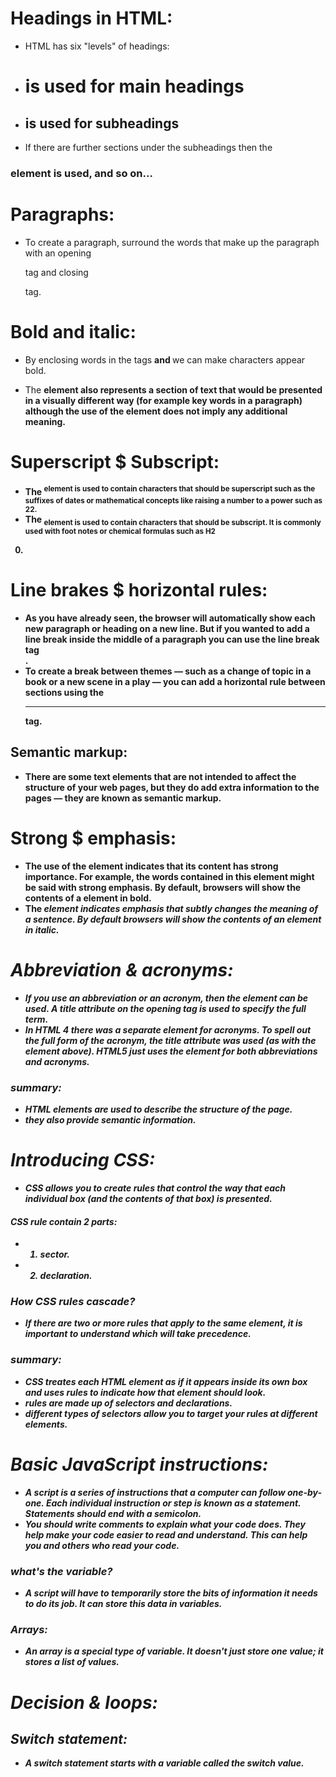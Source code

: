 # Headings in HTML:
- HTML has six "levels" of
headings:
- <h1> is used for main headings
- <h2> is used for subheadings
- If there are further sections
under the subheadings then the
<h3> element is used, and so
on...

# Paragraphs:
- To create a paragraph, surround
the words that make up the
paragraph with an opening <p>
tag and closing </p> tag.

# Bold and italic:
- By enclosing words in the tags
<b> and </b> we can make
characters appear bold.

- The <b> element also represents
a section of text that would be
presented in a visually different
way (for example key words in a
paragraph) although the use of
the <b> element does not imply
any additional meaning.

# Superscript $ Subscript:
- The <sup> element is used
to contain characters that
should be superscript such
as the suffixes of dates or
mathematical concepts like
raising a number to a power such
as 22.
- The <sub> element is used to
contain characters that should
be subscript. It is commonly
used with foot notes or chemical
formulas such as H2
0.

# Line brakes $ horizontal rules:
- As you have already seen, the
browser will automatically show
each new paragraph or heading
on a new line. But if you wanted
to add a line break inside the
middle of a paragraph you can
use the line break tag <br />.
- To create a break between
themes — such as a change of
topic in a book or a new scene
in a play — you can add a
horizontal rule between sections
using the <hr /> tag.

## Semantic markup:
- There are some text elements that are not intended to affect the
structure of your web pages, but they do add extra information to the
pages — they are known as semantic markup.

# Strong $ emphasis:
- The use of the <strong>
element indicates that its
content has strong importance.
For example, the words
contained in this element might
be said with strong emphasis.
By default, browsers will show
the contents of a <strong>
element in bold.
- The <em> element indicates
emphasis that subtly changes
the meaning of a sentence.
By default browsers will show
the contents of an <em> element
in italic.

# Abbreviation & acronyms:
- If you use an abbreviation or
an acronym, then the <abbr>
element can be used. A title
attribute on the opening tag is
used to specify the full term.
- In HTML 4 there was a separate
<acronym> element for
acronyms. To spell out the full
form of the acronym, the title
attribute was used (as with the
<abbr> element above). HTML5
just uses the <abbr> element
for both abbreviations and
acronyms.

### summary:
- HTML elements are used to describe the structure of the page.
- they also provide semantic information.

# Introducing CSS:
- CSS allows you to create rules that control the
way that each individual box (and the contents
of that box) is presented.
#### CSS rule contain 2 parts:
- 1. sector.
- 2. declaration.

### How CSS rules cascade?
- If there are two or more rules
that apply to the same element,
it is important to understand
which will take precedence. 

### summary:
- CSS treates each HTML element as if it appears inside its own box and uses rules to indicate how that element should look.
- rules are made up of selectors and declarations.
- different types of selectors allow you to target your rules at different elements.

# Basic JavaScript instructions:
- A script is a series of instructions that a computer can follow one-by-one.
Each individual instruction or step is known as a statement.
Statements should end with a semicolon. 
- You should write comments to explain what your code does.
They help make your code easier to read and understand.
This can help you and others who read your code. 

### what's the variable?
- A script will have to temporarily
store the bits of information it
needs to do its job. It can store this
data in variables. 

### Arrays:
- An array is a special type of variable. It doesn't
just store one value; it stores a list of values. 

# Decision & loops:

## Switch statement:
- A switch statement starts with a variable called the switch value.